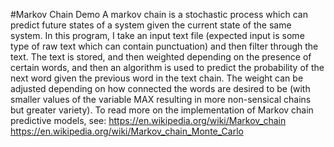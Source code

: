 #Markov Chain Demo
A markov chain is a stochastic process which can predict future states of a system given the current state of the same system. In this program, I take an input text file (expected input is some type of raw text which can contain punctuation) and then filter through the text. The text is stored, and then weighted depending on the presence of certain words, and then an algorithm is used to predict the probability of the next word given the previous word in the text chain. The weight can be adjusted depending on how connected the words are desired to be (with smaller values of the variable MAX resulting in more non-sensical chains but greater variety). To read more on the implementation of Markov chain predictive models, see:
https://en.wikipedia.org/wiki/Markov_chain
https://en.wikipedia.org/wiki/Markov_chain_Monte_Carlo
